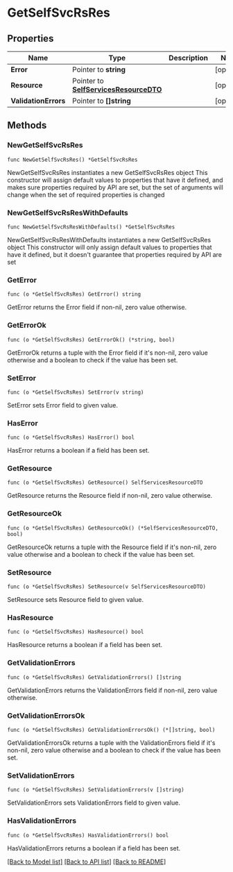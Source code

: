# GetSelfSvcRsRes

## Properties

Name | Type | Description | Notes
------------ | ------------- | ------------- | -------------
**Error** | Pointer to **string** |  | [optional] 
**Resource** | Pointer to [**SelfServicesResourceDTO**](SelfServicesResourceDTO.md) |  | [optional] 
**ValidationErrors** | Pointer to **[]string** |  | [optional] 

## Methods

### NewGetSelfSvcRsRes

`func NewGetSelfSvcRsRes() *GetSelfSvcRsRes`

NewGetSelfSvcRsRes instantiates a new GetSelfSvcRsRes object
This constructor will assign default values to properties that have it defined,
and makes sure properties required by API are set, but the set of arguments
will change when the set of required properties is changed

### NewGetSelfSvcRsResWithDefaults

`func NewGetSelfSvcRsResWithDefaults() *GetSelfSvcRsRes`

NewGetSelfSvcRsResWithDefaults instantiates a new GetSelfSvcRsRes object
This constructor will only assign default values to properties that have it defined,
but it doesn't guarantee that properties required by API are set

### GetError

`func (o *GetSelfSvcRsRes) GetError() string`

GetError returns the Error field if non-nil, zero value otherwise.

### GetErrorOk

`func (o *GetSelfSvcRsRes) GetErrorOk() (*string, bool)`

GetErrorOk returns a tuple with the Error field if it's non-nil, zero value otherwise
and a boolean to check if the value has been set.

### SetError

`func (o *GetSelfSvcRsRes) SetError(v string)`

SetError sets Error field to given value.

### HasError

`func (o *GetSelfSvcRsRes) HasError() bool`

HasError returns a boolean if a field has been set.

### GetResource

`func (o *GetSelfSvcRsRes) GetResource() SelfServicesResourceDTO`

GetResource returns the Resource field if non-nil, zero value otherwise.

### GetResourceOk

`func (o *GetSelfSvcRsRes) GetResourceOk() (*SelfServicesResourceDTO, bool)`

GetResourceOk returns a tuple with the Resource field if it's non-nil, zero value otherwise
and a boolean to check if the value has been set.

### SetResource

`func (o *GetSelfSvcRsRes) SetResource(v SelfServicesResourceDTO)`

SetResource sets Resource field to given value.

### HasResource

`func (o *GetSelfSvcRsRes) HasResource() bool`

HasResource returns a boolean if a field has been set.

### GetValidationErrors

`func (o *GetSelfSvcRsRes) GetValidationErrors() []string`

GetValidationErrors returns the ValidationErrors field if non-nil, zero value otherwise.

### GetValidationErrorsOk

`func (o *GetSelfSvcRsRes) GetValidationErrorsOk() (*[]string, bool)`

GetValidationErrorsOk returns a tuple with the ValidationErrors field if it's non-nil, zero value otherwise
and a boolean to check if the value has been set.

### SetValidationErrors

`func (o *GetSelfSvcRsRes) SetValidationErrors(v []string)`

SetValidationErrors sets ValidationErrors field to given value.

### HasValidationErrors

`func (o *GetSelfSvcRsRes) HasValidationErrors() bool`

HasValidationErrors returns a boolean if a field has been set.


[[Back to Model list]](../README.md#documentation-for-models) [[Back to API list]](../README.md#documentation-for-api-endpoints) [[Back to README]](../README.md)


